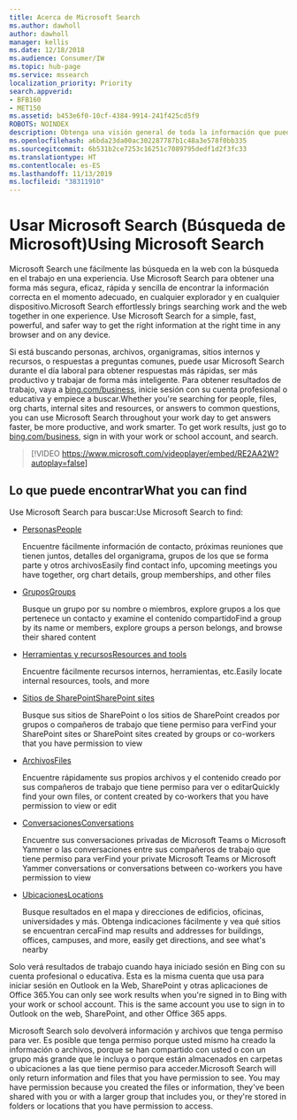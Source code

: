 ```yaml
---
title: Acerca de Microsoft Search
ms.author: dawholl
author: dawholl
manager: kellis
ms.date: 12/18/2018
ms.audience: Consumer/IW
ms.topic: hub-page
ms.service: mssearch
localization_priority: Priority
search.appverid:
- BFB160
- MET150
ms.assetid: b453e6f0-10cf-4384-9914-241f425cd5f9
ROBOTS: NOINDEX
description: Obtenga una visión general de toda la información que puede encontrar al usar Microsoft Search
ms.openlocfilehash: a6bda23da00ac302287787b1c48a3e578f0bb335
ms.sourcegitcommit: 6b531b2ce7253c16251c7089795dedf1d2f3fc33
ms.translationtype: HT
ms.contentlocale: es-ES
ms.lasthandoff: 11/13/2019
ms.locfileid: "38311910"
---
```

# <a name="using-microsoft-search"></a><span data-ttu-id="45bea-103">Usar Microsoft Search (Búsqueda de Microsoft)</span><span class="sxs-lookup"><span data-stu-id="45bea-103">Using Microsoft Search</span></span>

<span data-ttu-id="45bea-p101">Microsoft Search une fácilmente las búsqueda en la web con la búsqueda en el trabajo en una experiencia. Use Microsoft Search para obtener una forma más segura, eficaz, rápida y sencilla de encontrar la información correcta en el momento adecuado, en cualquier explorador y en cualquier dispositivo.</span><span class="sxs-lookup"><span data-stu-id="45bea-p101">Microsoft Search effortlessly brings searching work and the web together in one experience. Use Microsoft Search for a simple, fast, powerful, and safer way to get the right information at the right time in any browser and on any device.</span></span>
  
<span data-ttu-id="45bea-p102">Si está buscando personas, archivos, organigramas, sitios internos y recursos, o respuestas a preguntas comunes, puede usar Microsoft Search durante el día laboral para obtener respuestas más rápidas, ser más productivo y trabajar de forma más inteligente. Para obtener resultados de trabajo, vaya a [bing.com/business](https://www.bing.com/business), inicie sesión con su cuenta profesional o educativa y empiece a buscar.</span><span class="sxs-lookup"><span data-stu-id="45bea-p102">Whether you're searching for people, files, org charts, internal sites and resources, or answers to common questions, you can use Microsoft Search throughout your work day to get answers faster, be more productive, and work smarter. To get work results, just go to [bing.com/business](https://www.bing.com/business), sign in with your work or school account, and search.</span></span> 
  
> [!VIDEO https://www.microsoft.com/videoplayer/embed/RE2AA2W?autoplay=false]

## <a name="what-you-can-find"></a><span data-ttu-id="45bea-108">Lo que puede encontrar</span><span class="sxs-lookup"><span data-stu-id="45bea-108">What you can find</span></span>
  
<span data-ttu-id="45bea-109">Use Microsoft Search para buscar:</span><span class="sxs-lookup"><span data-stu-id="45bea-109">Use Microsoft Search to find:</span></span>
  
- [<span data-ttu-id="45bea-110">Personas</span><span class="sxs-lookup"><span data-stu-id="45bea-110">People</span></span>](find-people-and-groups.md)
    
    <span data-ttu-id="45bea-111">Encuentre fácilmente información de contacto, próximas reuniones que tienen juntos, detalles del organigrama, grupos de los que se forma parte y otros archivos</span><span class="sxs-lookup"><span data-stu-id="45bea-111">Easily find contact info, upcoming meetings you have together, org chart details, group memberships, and other files</span></span>
    
- [<span data-ttu-id="45bea-112">Grupos</span><span class="sxs-lookup"><span data-stu-id="45bea-112">Groups</span></span>](find-people-and-groups.md)
    
    <span data-ttu-id="45bea-113">Busque un grupo por su nombre o miembros, explore grupos a los que pertenece un contacto y examine el contenido compartido</span><span class="sxs-lookup"><span data-stu-id="45bea-113">Find a group by its name or members, explore groups a person belongs, and browse their shared content</span></span>
    
- [<span data-ttu-id="45bea-114">Herramientas y recursos</span><span class="sxs-lookup"><span data-stu-id="45bea-114">Resources and tools</span></span>](find-resources-tools-and-more.md)
    
    <span data-ttu-id="45bea-115">Encuentre fácilmente recursos internos, herramientas, etc.</span><span class="sxs-lookup"><span data-stu-id="45bea-115">Easily locate internal resources, tools, and more</span></span>
    
- [<span data-ttu-id="45bea-116">Sitios de SharePoint</span><span class="sxs-lookup"><span data-stu-id="45bea-116">SharePoint sites</span></span>](find-sharepoint-sites.md)
    
    <span data-ttu-id="45bea-117">Busque sus sitios de SharePoint o los sitios de SharePoint creados por grupos o compañeros de trabajo que tiene permiso para ver</span><span class="sxs-lookup"><span data-stu-id="45bea-117">Find your SharePoint sites or SharePoint sites created by groups or co-workers that you have permission to view</span></span>
    
- [<span data-ttu-id="45bea-118">Archivos</span><span class="sxs-lookup"><span data-stu-id="45bea-118">Files</span></span>](find-files.md)
    
    <span data-ttu-id="45bea-119">Encuentre rápidamente sus propios archivos y el contenido creado por sus compañeros de trabajo que tiene permiso para ver o editar</span><span class="sxs-lookup"><span data-stu-id="45bea-119">Quickly find your own files, or content created by co-workers that you have permission to view or edit</span></span>
    
- [<span data-ttu-id="45bea-120">Conversaciones</span><span class="sxs-lookup"><span data-stu-id="45bea-120">Conversations</span></span>](find-conversations.md)
    
    <span data-ttu-id="45bea-121">Encuentre sus conversaciones privadas de Microsoft Teams o Microsoft Yammer o las conversaciones entre sus compañeros de trabajo que tiene permiso para ver</span><span class="sxs-lookup"><span data-stu-id="45bea-121">Find your private Microsoft Teams or Microsoft Yammer conversations or conversations between co-workers you have permission to view</span></span>
    
- [<span data-ttu-id="45bea-122">Ubicaciones</span><span class="sxs-lookup"><span data-stu-id="45bea-122">Locations</span></span>](find-locations.md)
    
    <span data-ttu-id="45bea-123">Busque resultados en el mapa y direcciones de edificios, oficinas, universidades y más. Obtenga indicaciones fácilmente y vea qué sitios se encuentran cerca</span><span class="sxs-lookup"><span data-stu-id="45bea-123">Find map results and addresses for buildings, offices, campuses, and more, easily get directions, and see what's nearby</span></span>    
    
<span data-ttu-id="45bea-p103">Solo verá resultados de trabajo cuando haya iniciado sesión en Bing con su cuenta profesional o educativa. Esta es la misma cuenta que usa para iniciar sesión en Outlook en la Web, SharePoint y otras aplicaciones de Office 365.</span><span class="sxs-lookup"><span data-stu-id="45bea-p103">You can only see work results when you're signed in to Bing with your work or school account. This is the same account you use to sign in to Outlook on the web, SharePoint, and other Office 365 apps.</span></span> 
  
<span data-ttu-id="45bea-p104">Microsoft Search solo devolverá información y archivos que tenga permiso para ver. Es posible que tenga permiso porque usted mismo ha creado la información o archivos, porque se han compartido con usted o con un grupo más grande que le incluya o porque están almacenados en carpetas o ubicaciones a las que tiene permiso para acceder.</span><span class="sxs-lookup"><span data-stu-id="45bea-p104">Microsoft Search will only return information and files that you have permission to see. You may have permission because you created the files or information, they've been shared with you or with a larger group that includes you, or they're stored in folders or locations that you have permission to access.</span></span>

  

